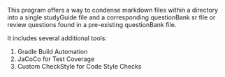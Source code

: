 This program offers a way to condense markdown files within a directory into a single studyGuide file and a corresponding questionBank sr file or review questions found in a pre-existing questionBank file.

It includes several additional tools:
1. Gradle Build Automation
1. JaCoCo for Test Coverage
1. Custom CheckStyle for Code Style Checks 

